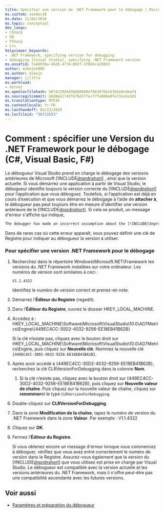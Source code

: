 ```yaml
---
title: Spécifier une version de .NET Framework pour le débogage | Microsoft Docs
ms.custom: seodec18
ms.date: 11/04/2016
ms.topic: conceptual
dev_langs:
- CSharp
- VB
- FSharp
- C++
helpviewer_keywords:
- .NET Framework, specifying version for debugging
- debugging [Visual Studio], specifying .NET Framework version
ms.assetid: 7a4893ba-4620-4774-893f-378d4ca28893
author: mikejo5000
ms.author: mikejo
manager: jillfra
ms.workload:
- dotnet
ms.openlocfilehash: b674239d4d3b800680479830fbb16392e0cdeaf4
ms.sourcegitcommit: b0d8e61745f67bd1f7ecf7fe080a0fe73ac6a181
ms.translationtype: MTE95
ms.contentlocale: fr-FR
ms.lasthandoff: 02/22/2019
ms.locfileid: "56713553"
---
```

# <a name="how-to-specify-a-net-framework-version-for-debugging-c-visual-basic-f"></a>Comment : spécifier une Version du .NET Framework pour le débogage (C#, Visual Basic, F#)

Le débogueur Visual Studio prend en charge le débogage des versions antérieures de Microsoft [!INCLUDE[dnprdnshort](../code-quality/includes/dnprdnshort_md.md)] , ainsi que la version actuelle. Si vous démarrez une application à partir de Visual Studio, le débogueur identifie toujours la version correcte du [!INCLUDE[dnprdnshort](../code-quality/includes/dnprdnshort_md.md)] pour l’application que vous déboguez. Toutefois, si l’application est déjà en cours d’exécution et que vous démarrez le débogage à l’aide de **attacher à**, le débogueur pas peut toujours être en mesure d’identifier une version antérieure de le [!INCLUDE[dnprdnshort](../code-quality/includes/dnprdnshort_md.md)]. Si cela se produit, un message d'erreur s'affiche qui indique,

``` cmd
The debugger has made an incorrect assumption about the [!INCLUDE[dnprdnshort](../code-quality/includes/dnprdnshort_md.md)] version your application is going to use.
```

Dans de rares cas où cette erreur apparaît, vous pouvez définir une clé de Registre pour indiquer au débogueur la version à utiliser.

### <a name="to-specify-a-net-framework-version-for-debugging"></a>Pour spécifier une version .NET Framework pour le débogage

1. Recherchez dans le répertoire Windows\Microsoft.NET\Framework les versions du .NET Framework installées sur votre ordinateur. Les numéros de version sont similaires à ceci :

    `V1.1.4322`

    Identifiez le numéro de version correct et prenez-en note.

2. Démarrez l’**Éditeur du Registre** (regedit).

3. Dans l’**Éditeur du Registre**, ouvrez le dossier HKEY_LOCAL_MACHINE.

4. Accédez à : HKEY_LOCAL_MACHINE\Software\Microsoft\VisualStudio\10.0\AD7Metrics\Engine\\{449EC4CC-30D2-4032-9256-EE18EB41B62B}

    Si la clé n’existe pas, cliquez avec le bouton droit sur HKEY_LOCAL_MACHINE\Software\Microsoft\VisualStudio\10.0\AD7Metrics\Engine, puis cliquez sur **Nouvelle clé**. Nommez la nouvelle clé `{449EC4CC-30D2-4032-9256-EE18EB41B62B}`.

5. Après avoir accédé à {449EC4CC-30D2-4032-9256-EE18EB41B62B}, recherchez la clé CLRVersionForDebugging dans la colonne **Nom**.

   1.  Si la clé n’existe pas, cliquez avec le bouton droit sur {449EC4CC-30D2-4032-9256-EE18EB41B62B}, puis cliquez sur **Nouvelle valeur de chaîne**. Puis cliquez sur la nouvelle valeur de chaîne, cliquez sur **renommer**et le type `CLRVersionForDebugging`.

6. Double-cliquez sur **CLRVersionForDebugging**.

7. Dans la zone **Modification de la chaîne**, tapez le numéro de version du .NET Framework dans la zone **Valeur**. Par exemple : V1.1.4322

8. Cliquez sur **OK**.

9. Fermez l’**Éditeur du Registre**.

     Si vous obtenez encore un message d'erreur lorsque vous commencez à déboguer, vérifiez que vous avez entré correctement le numéro de version dans le Registre. Assurez-vous également que la version du [!INCLUDE[dnprdnshort](../code-quality/includes/dnprdnshort_md.md)] que vous utilisez est prise en charge par Visual Studio. Le débogueur est compatible avec la version actuelle et les versions antérieures du .NET Framework, mais il n'offre peut-être pas une compatibilité ascendante avec les futures versions.

## <a name="see-also"></a>Voir aussi
- [Paramètres et préparation du débogueur](../debugger/debugger-settings-and-preparation.md)
